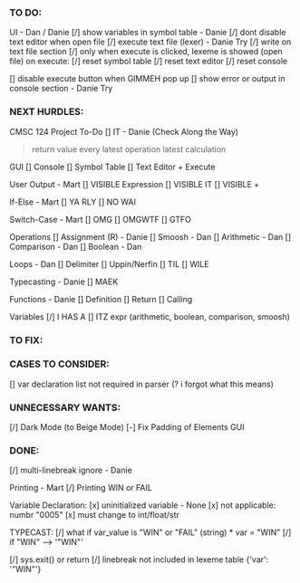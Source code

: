 ### TO DO:

UI - Dan / Danie
[/] show variables in symbol table - Danie
[/] dont disable text editor when open file
[/] execute text file (lexer) - Danie Try
[/] write on text file section
[/] only when execute is clicked, lexeme is showed (open file)
on execute:
[/] reset symbol table
[/] reset text editor
[/] reset console

[] disable execute button when GIMMEH pop up
[] show error or output in console section - Danie Try

### NEXT HURDLES:

CMSC 124 Project To-Do
[] IT - Danie (Check Along the Way)

> return value
> every latest operation
> latest calculation

GUI
[] Console
[] Symbol Table
[] Text Editor + Execute

User Output - Mart
[] VISIBLE Expression
[] VISIBLE IT
[] VISIBLE +

If-Else - Mart
[] YA RLY
[] NO WAI

Switch-Case - Mart
[] OMG
[] OMGWTF
[] GTFO

Operations
[] Assignment (R) - Danie
[] Smoosh - Dan
[] Arithmetic - Dan
[] Comparison - Dan
[] Boolean - Dan

Loops - Dan
[] Delimiter
[] Uppin/Nerfin
[] TIL
[] WILE

Typecasting - Danie
[] MAEK

Functions - Danie
[] Definition
[] Return
[] Calling

Variables
[/] I HAS A
[] ITZ expr (arithmetic, boolean, comparison, smoosh)

### TO FIX:

### CASES TO CONSIDER:

[] var declaration list not required in parser (? i forgot what this means)

### UNNECESSARY WANTS:

[/] Dark Mode (to Beige Mode)
[-] Fix Padding of Elements GUI

### DONE:

[/] multi-linebreak ignore - Danie

Printing - Mart
[/] Printing WIN or FAIL

Variable Declaration:
[x] uninitialized variable - None
[x] not applicable: numbr "0005"
[x] must change to int/float/str

TYPECAST:
[/] what if var_value is "WIN" or "FAIL" (string) \* var = "WIN"
[/] if "WIN" --> '"WIN"'

[/] sys.exit() or return
[/] linebreak not included in lexeme table
{'var': '"WIN"'}
